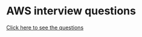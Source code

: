 # AWS interview questions
[Click here to see the questions](https://github.com/ashutoshvct/awsinterviewquestions/blob/master/questions)
